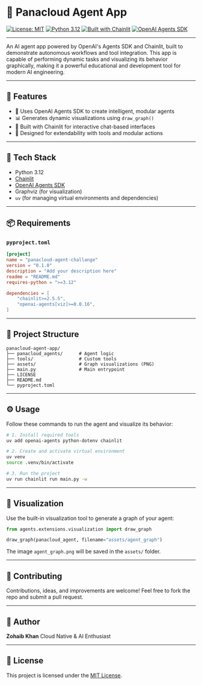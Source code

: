 # 🚀 Panacloud Agent App

[![License: MIT](https://img.shields.io/badge/License-MIT-yellow.svg)](./LICENSE)
[![Python 3.12](https://img.shields.io/badge/Python-3.12-blue.svg)](https://www.python.org/downloads/release/python-3120/)
[![Built with Chainlit](https://img.shields.io/badge/Built%20with-Chainlit-ff69b4)](https://github.com/Chainlit/chainlit)
[![OpenAI Agents SDK](https://img.shields.io/badge/OpenAI-Agents%20SDK-brightgreen)](https://github.com/openai/openagents)

---

An AI agent app powered by OpenAI's Agents SDK and Chainlit, built to demonstrate autonomous workflows and tool integration. This app is capable of performing dynamic tasks and visualizing its behavior graphically, making it a powerful educational and development tool for modern AI engineering.

---

## 🧠 Features

- 🔧 Uses OpenAI Agents SDK to create intelligent, modular agents
- 📊 Generates dynamic visualizations using `draw_graph()`
- 💬 Built with Chainlit for interactive chat-based interfaces
- 🧩 Designed for extendability with tools and modular actions

---

## 🧰 Tech Stack

- Python 3.12
- [Chainlit](https://docs.chainlit.io)
- [OpenAI Agents SDK](https://github.com/openai/openagents)
- Graphviz (for visualization)
- `uv` (for managing virtual environments and dependencies)

---

## 📦 Requirements

### `pyproject.toml`

```toml
[project]
name = "panacloud-agent-challange"
version = "0.1.0"
description = "Add your description here"
readme = "README.md"
requires-python = ">=3.12"

dependencies = [
    "chainlit>=2.5.5",
    "openai-agents[viz]>=0.0.16",
]

````

---

## 📁 Project Structure

```
panacloud-agent-app/
├── panacloud_agents/      # Agent logic
├── tools/                 # Custom tools
├── assets/                # Graph visualizations (PNG)
├── main.py                # Main entrypoint
├── LICENSE
├── README.md
└── pyproject.toml
```

---

## ⚙️ Usage

Follow these commands to run the agent and visualize its behavior:

```bash
# 1. Install required tools
uv add openai-agents python-dotenv chainlit

# 2. Create and activate virtual environment
uv venv
source .venv/bin/activate

# 3. Run the project
uv run chainlit run main.py -w
```

---

## 📸 Visualization

Use the built-in visualization tool to generate a graph of your agent:

```python
from agents.extensions.visualization import draw_graph

draw_graph(panacloud_agent, filename="assets/agent_graph")
```

The image `agent_graph.png` will be saved in the `assets/` folder.

---

## 🤝 Contributing

Contributions, ideas, and improvements are welcome! Feel free to fork the repo and submit a pull request.

---

## 👤 Author

**Zohaib Khan**
Cloud Native & AI Enthusiast

---

## 📄 License

This project is licensed under the [MIT License](./LICENSE).

